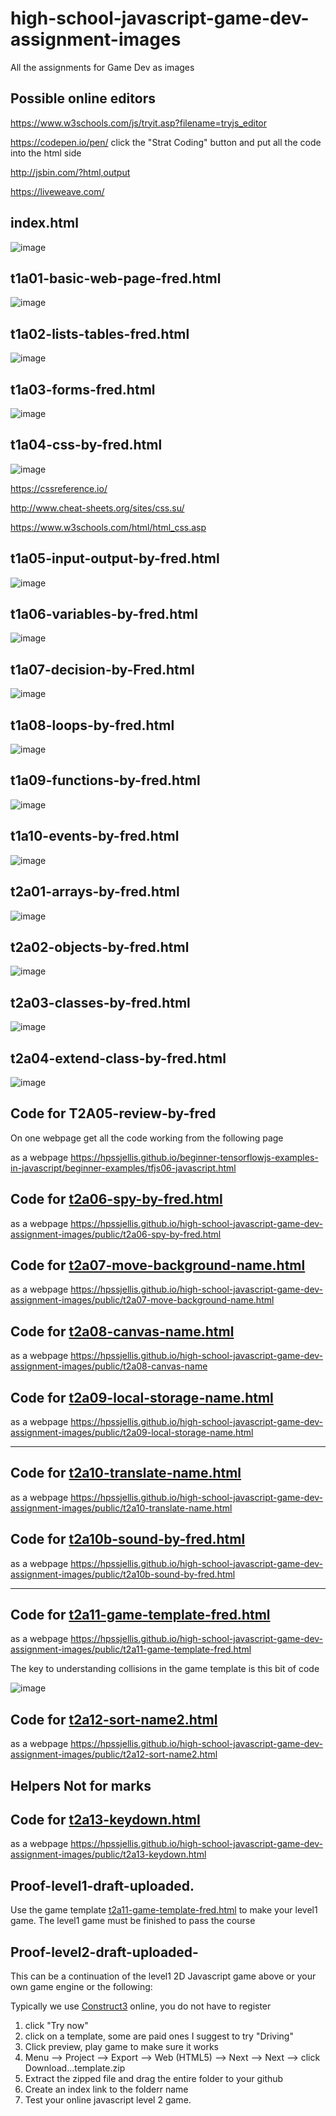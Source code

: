 # high-school-javascript-game-dev-assignment-images
All the assignments for Game Dev as images


## Possible online editors

https://www.w3schools.com/js/tryit.asp?filename=tryjs_editor


https://codepen.io/pen/   click the "Strat Coding" button and put all the code into the html side


http://jsbin.com/?html,output


https://liveweave.com/




## index.html

![image](https://user-images.githubusercontent.com/5605614/136431433-54a33ab7-3c84-4da3-83f9-1abb1157d325.png)

## t1a01-basic-web-page-fred.html
![image](https://user-images.githubusercontent.com/5605614/136432901-59fd10a0-1989-451d-a035-a77b89378685.png)


##  t1a02-lists-tables-fred.html  

![image](https://user-images.githubusercontent.com/5605614/136432506-0674effe-f041-4abe-a2ed-d5ce83190a6d.png)

##   t1a03-forms-fred.html

![image](https://user-images.githubusercontent.com/5605614/136432571-5fc0175d-a118-4880-af28-23a8b2a7a704.png)



##   t1a04-css-by-fred.html 

![image](https://user-images.githubusercontent.com/5605614/136432646-96ee97a1-ec9a-4421-bfb5-a19186fa122e.png)


https://cssreference.io/

http://www.cheat-sheets.org/sites/css.su/

https://www.w3schools.com/html/html_css.asp



##    t1a05-input-output-by-fred.html

![image](https://user-images.githubusercontent.com/5605614/136432695-cba7d8e8-1889-4274-8585-0440b3c19d68.png)

##    t1a06-variables-by-fred.html

![image](https://user-images.githubusercontent.com/5605614/136613574-6f506b7e-4e39-4ff2-a3d0-9b04ca0d6211.png)


##  t1a07-decision-by-Fred.html

![image](https://user-images.githubusercontent.com/5605614/139138583-aae3b176-1c1e-4cdd-a5f9-08b4dc253051.png)




## t1a08-loops-by-fred.html


![image](https://user-images.githubusercontent.com/5605614/138125931-101dd806-6c71-4165-aa57-c9a66bd271ad.png)


##  t1a09-functions-by-fred.html

![image](https://user-images.githubusercontent.com/5605614/137364601-42f1fd28-6bed-4075-8c42-7ef16fd20883.png)



##   t1a10-events-by-fred.html 

![image](https://user-images.githubusercontent.com/5605614/138961028-2cdc2277-38ee-4f9a-8aab-79d6f49db917.png)


## t2a01-arrays-by-fred.html

![image](https://user-images.githubusercontent.com/5605614/139917299-f95b9794-ee45-4dba-92be-7b5e31fbe1ae.png)


##   t2a02-objects-by-fred.html

![image](https://user-images.githubusercontent.com/5605614/140102183-f82d3488-276a-4c55-b650-6eb8eb5b26d4.png)


##   t2a03-classes-by-fred.html

![image](https://user-images.githubusercontent.com/5605614/140825043-04ffad57-5e28-4a54-a72d-833ffd2554cf.png)


##   t2a04-extend-class-by-fred.html

![image](https://user-images.githubusercontent.com/5605614/141003275-7b76636e-1996-4033-9bc8-2ac320c51021.png)





##  Code for  T2A05-review-by-fred

On one webpage get all the code working from the following page

as a webpage https://hpssjellis.github.io/beginner-tensorflowjs-examples-in-javascript/beginner-examples/tfjs06-javascript.html




##  Code for  [t2a06-spy-by-fred.html](public/t2a06-spy-by-fred.html)

as a webpage https://hpssjellis.github.io/high-school-javascript-game-dev-assignment-images/public/t2a06-spy-by-fred.html



##  Code for  [t2a07-move-background-name.html](public/t2a07-move-background-name.html)

as a webpage https://hpssjellis.github.io/high-school-javascript-game-dev-assignment-images/public/t2a07-move-background-name.html


##  Code for  [t2a08-canvas-name.html](public/t2a08-canvas-name.html)

as a webpage https://hpssjellis.github.io/high-school-javascript-game-dev-assignment-images/public/t2a08-canvas-name



##  Code for  [t2a09-local-storage-name.html](public/t2a09-local-storage-name.html)

as a webpage https://hpssjellis.github.io/high-school-javascript-game-dev-assignment-images/public/t2a09-local-storage-name.html

------------------

##  Code for  [t2a10-translate-name.html](public/t2a10-translate-name.html)

as a webpage https://hpssjellis.github.io/high-school-javascript-game-dev-assignment-images/public/t2a10-translate-name.html



##  Code for  [t2a10b-sound-by-fred.html](public/t2a10b-sound-by-fred.html)

as a webpage https://hpssjellis.github.io/high-school-javascript-game-dev-assignment-images/public/t2a10b-sound-by-fred.html

-----------------

##  Code for  [t2a11-game-template-fred.html](public/t2a11-game-template-fred.html)

as a webpage https://hpssjellis.github.io/high-school-javascript-game-dev-assignment-images/public/t2a11-game-template-fred.html


The key to understanding collisions in the game template is this bit of code

![image](https://user-images.githubusercontent.com/5605614/142253313-4d8eb9f5-8671-4ff1-bdd0-4b09973b7aa7.png)



##  Code for  [t2a12-sort-name2.html](public/t2a12-sort-name2.html)

as a webpage https://hpssjellis.github.io/high-school-javascript-game-dev-assignment-images/public/t2a12-sort-name2.html





## Helpers Not for marks




##  Code for  [t2a13-keydown.html](public/t2a13-keydown.html)

as a webpage https://hpssjellis.github.io/high-school-javascript-game-dev-assignment-images/public/t2a13-keydown.html









##  Proof-level1-draft-uploaded. 

Use the game template  [t2a11-game-template-fred.html](public/t2a11-game-template-fred.html)  to make your level1 game. The level1 game must be finished to pass the course

## Proof-level2-draft-uploaded- 

This can be a continuation of the level1 2D Javascript game above or your own game engine or the following:

Typically we use [Construct3](https://www.construct.net/en) online, you do not have to register

1. click "Try now"
2. click on a template, some are paid ones I suggest to try "Driving"
3. Click preview, play game to make sure it works
4. Menu --> Project --> Export --> Web (HTML5) --> Next --> Next --> click Download...template.zip
5. Extract the zipped file and drag the entire folder to your github
6. Create an index link to the folderr name
7. Test your online javascript level 2 game.









##




##







